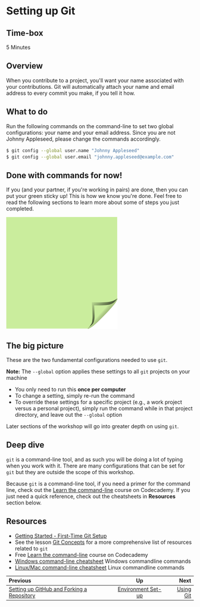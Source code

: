 <!-- begin auto-generated title section -->
# Setting up Git
<!-- end auto-generated section -->


## Time-box

5 Minutes


## Overview

When you contribute to a project, you'll want your name associated with your contributions. Git will automatically attach your name and email address to every commit you make, if you tell it how.


## What to do

Run the following commands on the command-line to set two global configurations: your name and your email address. Since you are not Johnny Appleseed, please change the commands accordingly.

```bash
$ git config --global user.name "Johnny Appleseed"
$ git config --global user.email "johnny.appleseed@example.com"
```

## Done with commands for now!

If you (and your partner, if you're working in pairs) are done, then you can put your green sticky up! This is how we know you're done. Feel free to read the following sections to learn more about some of steps you just completed.

![green sticky note](images/Sticky-Note-02-Green-300px.png)

## The big picture

These are the two fundamental configurations needed to use `git`.

**Note:** The `--global` option applies these settings to all `git` projects on your machine
* You only need to run this **once per computer**
* To change a setting, simply re-run the command
* To override these settings for a specific project (e.g., a work project versus a personal project), simply run the command while in that project directory, and leave out the `--global` option

Later sections of the workshop will go into greater depth on using `git`.

## Deep dive

`git` is a command-line tool, and as such you will be doing a lot of typing when you work with it. There are many configurations that can be set for `git` but they are outside the scope of this workshop.

Because `git` is a command-line tool, if you need a primer for the command line, check out the [Learn the command-line](https://www.codecademy.com/learn/learn-the-command-line) course on Codecademy. If you just need a quick reference, check out the cheatsheets in **Resources** section below.


## Resources

* [Getting Started - First-Time Git Setup](https://git-scm.com/book/en/v2/Getting-Started-First-Time-Git-Setup)
* See the lesson [Git Concepts](./git_concepts.md) for a more comprehensive list of resources related to `git`
* Free [Learn the command-line](https://www.codecademy.com/learn/learn-the-command-line) course on Codecademy
* [Windows command-line cheatsheet](http://www.cs.columbia.edu/~sedwards/classes/2017/1102-spring/Command%20Prompt%20Cheatsheet.pdf) Windows commandline commands
* [Linux/Mac command-line cheatsheet](https://files.fosswire.com/2007/08/fwunixref.pdf) Linux commandline commands

<!-- begin auto-generated nav-links section -->
| Previous | Up | Next |
|:---------|:---:|-----:|
| [Setting up GitHub and Forking a Repository](./github_setup.md) | [Environment Set-up](./environment_overview.md) | [Using Git](./git_overview.md) |
<!-- end auto-generated section -->
